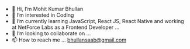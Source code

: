 - 👋 Hi, I’m Mohit Kumar Bhullan
- 👀 I’m interested in Coding
- 🌱 I’m currently learning JavaScript, React JS, React Native and working at NetForce Labs as a Frontend Developer ...
- 💞️ I’m looking to collaborate on ...
- 📫 How to reach me ... bhullansaab@gmail.com 

<!---
mohitnfl/mohitnfl is a ✨ special ✨ repository because its `README.md` (this file) appears on your GitHub profile.
You can click the Preview link to take a look at your changes.
--->
